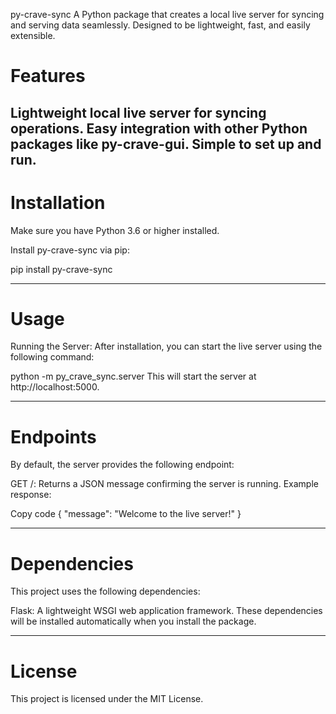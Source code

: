 py-crave-sync
A Python package that creates a local live server for syncing and serving data seamlessly. Designed to be lightweight, fast, and easily extensible.

# Features

Lightweight local live server for syncing operations.
Easy integration with other Python packages like py-crave-gui.
Simple to set up and run.
---------------------------------------------------------------------------------
# Installation

Make sure you have Python 3.6 or higher installed.

Install py-crave-sync via pip:

pip install py-crave-sync

---------------------------------------------------------------------------------

# Usage

Running the Server:
After installation, you can start the live server using the following command:

python -m py_crave_sync.server
This will start the server at http://localhost:5000.

---------------------------------------------------------------------------------

# Endpoints

By default, the server provides the following endpoint:

GET /: Returns a JSON message confirming the server is running.
Example response:

Copy code
{
    "message": "Welcome to the live server!"
}

---------------------------------------------------------------------------------

# Dependencies

This project uses the following dependencies:

Flask: A lightweight WSGI web application framework.
These dependencies will be installed automatically when you install the package.

---------------------------------------------------------------------------------

# License

This project is licensed under the MIT License.
